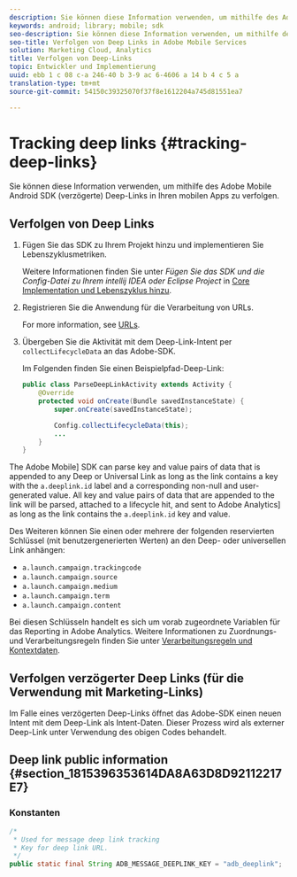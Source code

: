 ```yaml
---
description: Sie können diese Information verwenden, um mithilfe des Adobe Mobile Android SDK (verzögerte) Deep-Links in Ihren mobilen Apps zu verfolgen.
keywords: android; library; mobile; sdk
seo-description: Sie können diese Information verwenden, um mithilfe des Adobe Mobile Android SDK (verzögerte) Deep-Links in Ihren mobilen Apps zu verfolgen.
seo-title: Verfolgen von Deep Links in Adobe Mobile Services
solution: Marketing Cloud, Analytics
title: Verfolgen von Deep-Links
topic: Entwickler und Implementierung
uuid: ebb 1 c 08 c-a 246-40 b 3-9 ac 6-4606 a 14 b 4 c 5 a
translation-type: tm+mt
source-git-commit: 54150c39325070f37f8e1612204a745d81551ea7

---
```



# Tracking deep links {#tracking-deep-links}

Sie können diese Information verwenden, um mithilfe des Adobe Mobile Android SDK (verzögerte) Deep-Links in Ihren mobilen Apps zu verfolgen.

## Verfolgen von Deep Links

1. Fügen Sie das SDK zu Ihrem Projekt hinzu und implementieren Sie Lebenszyklusmetriken.

   Weitere Informationen finden Sie unter *Fügen Sie das SDK und die Config-Datei zu Ihrem intellij IDEA oder Eclipse Project* in [Core Implementation und Lebenszyklus hinzu](/help/android/getting-started/dev-qs.md).

1. Registrieren Sie die Anwendung für die Verarbeitung von URLs.

   For more information, see [URLs](https://developer.android.com/training/basics/intents/filters.html).
1. Übergeben Sie die Aktivität mit dem Deep-Link-Intent per `collectLifecycleData` an das Adobe-SDK.

   Im Folgenden finden Sie einen Beispielpfad-Deep-Link:

   ```java
   public class ParseDeepLinkActivity extends Activity { 
       @Override 
       protected void onCreate(Bundle savedInstanceState) { 
           super.onCreate(savedInstanceState); 
   
           Config.collectLifecycleData(this); 
           ... 
       } 
   }
   ```

The Adobe Mobile] SDK can parse key and value pairs of data that is appended to any Deep or Universal Link as long as the link contains a key with the `a.deeplink.id` label and a corresponding non-null and user-generated value. All key and value pairs of data that are appended to the link will be parsed, attached to a lifecycle hit, and sent to Adobe Analytics] as long as the link contains the `a.deeplink.id` key and value.

Des Weiteren können Sie einen oder mehrere der folgenden reservierten Schlüssel (mit benutzergenerierten Werten) an den Deep- oder universellen Link anhängen:

* `a.launch.campaign.trackingcode`
* `a.launch.campaign.source`
* `a.launch.campaign.medium`
* `a.launch.campaign.term`
* `a.launch.campaign.content`

Bei diesen Schlüsseln handelt es sich um vorab zugeordnete Variablen für das Reporting in Adobe Analytics. Weitere Informationen zu Zuordnungs- und Verarbeitungsregeln finden Sie unter [Verarbeitungsregeln und Kontextdaten](https://docs.adobe.com/content/help/en/analytics/admin/admin-tools/processing-rules/processing-rules.html).

## Verfolgen verzögerter Deep Links (für die Verwendung mit Marketing-Links)

Im Falle eines verzögerten Deep-Links öffnet das Adobe-SDK einen neuen Intent mit dem Deep-Link als Intent-Daten. Dieser Prozess wird als externer Deep-Link unter Verwendung des obigen Codes behandelt.

## Deep link public information {#section_1815396353614DA8A63D8D92112217E7}

### Konstanten

```java
/* 
 * Used for message deep link tracking
 * Key for deep link URL. 
 */
public static final String ADB_MESSAGE_DEEPLINK_KEY = "adb_deeplink";
```

